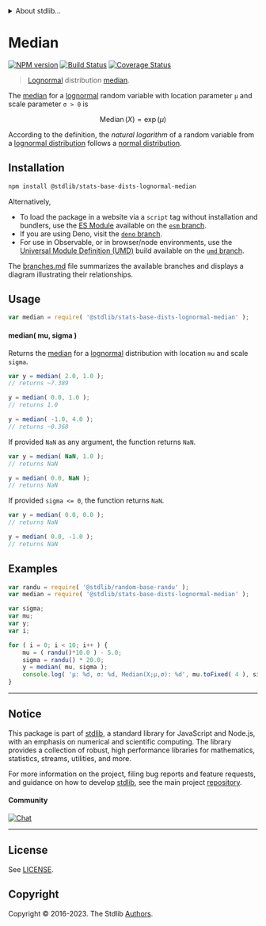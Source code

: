 <!--

@license Apache-2.0

Copyright (c) 2018 The Stdlib Authors.

Licensed under the Apache License, Version 2.0 (the "License");
you may not use this file except in compliance with the License.
You may obtain a copy of the License at

   http://www.apache.org/licenses/LICENSE-2.0

Unless required by applicable law or agreed to in writing, software
distributed under the License is distributed on an "AS IS" BASIS,
WITHOUT WARRANTIES OR CONDITIONS OF ANY KIND, either express or implied.
See the License for the specific language governing permissions and
limitations under the License.

-->


<details>
  <summary>
    About stdlib...
  </summary>
  <p>We believe in a future in which the web is a preferred environment for numerical computation. To help realize this future, we've built stdlib. stdlib is a standard library, with an emphasis on numerical and scientific computation, written in JavaScript (and C) for execution in browsers and in Node.js.</p>
  <p>The library is fully decomposable, being architected in such a way that you can swap out and mix and match APIs and functionality to cater to your exact preferences and use cases.</p>
  <p>When you use stdlib, you can be absolutely certain that you are using the most thorough, rigorous, well-written, studied, documented, tested, measured, and high-quality code out there.</p>
  <p>To join us in bringing numerical computing to the web, get started by checking us out on <a href="https://github.com/stdlib-js/stdlib">GitHub</a>, and please consider <a href="https://opencollective.com/stdlib">financially supporting stdlib</a>. We greatly appreciate your continued support!</p>
</details>

# Median

[![NPM version][npm-image]][npm-url] [![Build Status][test-image]][test-url] [![Coverage Status][coverage-image]][coverage-url] <!-- [![dependencies][dependencies-image]][dependencies-url] -->

> [Lognormal][lognormal-distribution] distribution [median][median].

<!-- Section to include introductory text. Make sure to keep an empty line after the intro `section` element and another before the `/section` close. -->

<section class="intro">

The [median][median] for a [lognormal][lognormal-distribution] random variable with location parameter `μ` and scale parameter `σ > 0` is

<!-- <equation class="equation" label="eq:lognormal_median" align="center" raw="\operatorname{Median}\left( X \right) = \exp(\mu)" alt="Median for a lognormal distribution."> -->

```math
\mathop{\mathrm{Median}}\left( X \right) = \exp(\mu)
```

<!-- <div class="equation" align="center" data-raw-text="\operatorname{Median}\left( X \right) = \exp(\mu)" data-equation="eq:lognormal_median">
    <img src="https://cdn.jsdelivr.net/gh/stdlib-js/stdlib@51534079fef45e990850102147e8945fb023d1d0/lib/node_modules/@stdlib/stats/base/dists/lognormal/median/docs/img/equation_lognormal_median.svg" alt="Median for a lognormal distribution.">
    <br>
</div> -->

<!-- </equation> -->

According to the definition, the _natural logarithm_ of a random variable from a
[lognormal distribution][lognormal-distribution] follows a [normal distribution][normal-distribution].

</section>

<!-- /.intro -->

<!-- Package usage documentation. -->

<section class="installation">

## Installation

```bash
npm install @stdlib/stats-base-dists-lognormal-median
```

Alternatively,

-   To load the package in a website via a `script` tag without installation and bundlers, use the [ES Module][es-module] available on the [`esm` branch][esm-url].
-   If you are using Deno, visit the [`deno` branch][deno-url].
-   For use in Observable, or in browser/node environments, use the [Universal Module Definition (UMD)][umd] build available on the [`umd` branch][umd-url].

The [branches.md][branches-url] file summarizes the available branches and displays a diagram illustrating their relationships.

</section>

<section class="usage">

## Usage

```javascript
var median = require( '@stdlib/stats-base-dists-lognormal-median' );
```

#### median( mu, sigma )

Returns the [median][median] for a [lognormal][lognormal-distribution] distribution with location `mu` and scale `sigma`.

```javascript
var y = median( 2.0, 1.0 );
// returns ~7.389

y = median( 0.0, 1.0 );
// returns 1.0

y = median( -1.0, 4.0 );
// returns ~0.368
```

If provided `NaN` as any argument, the function returns `NaN`.

```javascript
var y = median( NaN, 1.0 );
// returns NaN

y = median( 0.0, NaN );
// returns NaN
```

If provided `sigma <= 0`, the function returns `NaN`.

```javascript
var y = median( 0.0, 0.0 );
// returns NaN

y = median( 0.0, -1.0 );
// returns NaN
```

</section>

<!-- /.usage -->

<!-- Package usage notes. Make sure to keep an empty line after the `section` element and another before the `/section` close. -->

<section class="notes">

</section>

<!-- /.notes -->

<!-- Package usage examples. -->

<section class="examples">

## Examples

<!-- eslint no-undef: "error" -->

```javascript
var randu = require( '@stdlib/random-base-randu' );
var median = require( '@stdlib/stats-base-dists-lognormal-median' );

var sigma;
var mu;
var y;
var i;

for ( i = 0; i < 10; i++ ) {
    mu = ( randu()*10.0 ) - 5.0;
    sigma = randu() * 20.0;
    y = median( mu, sigma );
    console.log( 'µ: %d, σ: %d, Median(X;µ,σ): %d', mu.toFixed( 4 ), sigma.toFixed( 4 ), y.toFixed( 4 ) );
}
```

</section>

<!-- /.examples -->

<!-- Section to include cited references. If references are included, add a horizontal rule *before* the section. Make sure to keep an empty line after the `section` element and another before the `/section` close. -->

<section class="references">

</section>

<!-- /.references -->

<!-- Section for related `stdlib` packages. Do not manually edit this section, as it is automatically populated. -->

<section class="related">

</section>

<!-- /.related -->

<!-- Section for all links. Make sure to keep an empty line after the `section` element and another before the `/section` close. -->


<section class="main-repo" >

* * *

## Notice

This package is part of [stdlib][stdlib], a standard library for JavaScript and Node.js, with an emphasis on numerical and scientific computing. The library provides a collection of robust, high performance libraries for mathematics, statistics, streams, utilities, and more.

For more information on the project, filing bug reports and feature requests, and guidance on how to develop [stdlib][stdlib], see the main project [repository][stdlib].

#### Community

[![Chat][chat-image]][chat-url]

---

## License

See [LICENSE][stdlib-license].


## Copyright

Copyright &copy; 2016-2023. The Stdlib [Authors][stdlib-authors].

</section>

<!-- /.stdlib -->

<!-- Section for all links. Make sure to keep an empty line after the `section` element and another before the `/section` close. -->

<section class="links">

[npm-image]: http://img.shields.io/npm/v/@stdlib/stats-base-dists-lognormal-median.svg
[npm-url]: https://npmjs.org/package/@stdlib/stats-base-dists-lognormal-median

[test-image]: https://github.com/stdlib-js/stats-base-dists-lognormal-median/actions/workflows/test.yml/badge.svg?branch=main
[test-url]: https://github.com/stdlib-js/stats-base-dists-lognormal-median/actions/workflows/test.yml?query=branch:main

[coverage-image]: https://img.shields.io/codecov/c/github/stdlib-js/stats-base-dists-lognormal-median/main.svg
[coverage-url]: https://codecov.io/github/stdlib-js/stats-base-dists-lognormal-median?branch=main

<!--

[dependencies-image]: https://img.shields.io/david/stdlib-js/stats-base-dists-lognormal-median.svg
[dependencies-url]: https://david-dm.org/stdlib-js/stats-base-dists-lognormal-median/main

-->

[chat-image]: https://img.shields.io/gitter/room/stdlib-js/stdlib.svg
[chat-url]: https://app.gitter.im/#/room/#stdlib-js_stdlib:gitter.im

[stdlib]: https://github.com/stdlib-js/stdlib

[stdlib-authors]: https://github.com/stdlib-js/stdlib/graphs/contributors

[umd]: https://github.com/umdjs/umd
[es-module]: https://developer.mozilla.org/en-US/docs/Web/JavaScript/Guide/Modules

[deno-url]: https://github.com/stdlib-js/stats-base-dists-lognormal-median/tree/deno
[umd-url]: https://github.com/stdlib-js/stats-base-dists-lognormal-median/tree/umd
[esm-url]: https://github.com/stdlib-js/stats-base-dists-lognormal-median/tree/esm
[branches-url]: https://github.com/stdlib-js/stats-base-dists-lognormal-median/blob/main/branches.md

[stdlib-license]: https://raw.githubusercontent.com/stdlib-js/stats-base-dists-lognormal-median/main/LICENSE

[lognormal-distribution]: https://en.wikipedia.org/wiki/Log-normal_distribution

[normal-distribution]: https://en.wikipedia.org/wiki/Normal_distribution

[median]: https://en.wikipedia.org/wiki/Median

</section>

<!-- /.links -->
